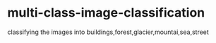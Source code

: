 # multi-class-image-classification


classifying the images into buildings,forest,glacier,mountai,sea,street 
